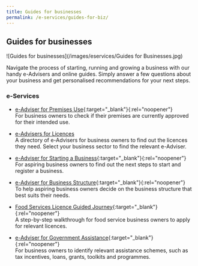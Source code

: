 ```yaml
---
title: Guides for businesses
permalink: /e-services/guides-for-biz/
---
```


## Guides for businesses

![Guides for businesses](/images/eservices/Guides for Businesses.jpg)

Navigate the process of starting, running and growing a business with our handy e-Advisers and online guides. Simply answer a few questions about your business and get personalised recommendations for your next steps.

### e-Services

- [e-Adviser for Premises Use](https://eadviser.gobusiness.gov.sg/premisesusecheck?src=eservices_guidesforbiz){:target="\_blank"}{:rel="noopener"}
  <br>For business owners to check if their premises are currently approved for their intended use.
- [e-Advisers for Licences](/licences/find-licence-by-sector/)
  <br>A directory of e-Advisers for business owners to find out the licences they need. Select your business sector to find the relevant e-Adviser.
- [e-Adviser for Starting a Business](https://eadviser.gobusiness.gov.sg/startabusiness?src=eservices_guidesforbiz){:target="\_blank"}{:rel="noopener"}
  <br>For aspiring business owners to find out the next steps to start and register a business.

- [e-Adviser for Business Structure](https://eadviser.gobusiness.gov.sg/businessstructure?src=eservices_guidesforbiz){:target="\_blank"}{:rel="noopener"}
  <br>To help aspiring business owners decide on the business structure that best suits their needs.

- [Food Services Licence Guided Journey](https://foodservices.gobusiness.gov.sg/licences/foodservices?src=eservices_guidesforbiz){:target="\_blank"}{:rel="noopener"}
  <br>A step-by-step walkthrough for food service business owners to apply for relevant licences.

- [e-Adviser for Government Assistance](https://gaeadviser.gobusiness.gov.sg/?src=eservices_guidesforbiz){:target="\_blank"}{:rel="noopener"}
  <br>For business owners to identify relevant assistance schemes, such as tax incentives, loans, grants, toolkits and programmes.
